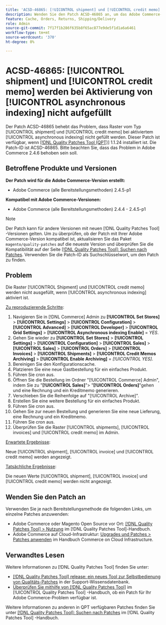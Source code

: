 ```yaml
---
title: 'ACSD-46865: [!UICONTROL shipment] und [!UICONTROL credit memo] werden bei aktiviertem [!UICONTROL asynchronous indexing] nicht aufgefüllt.'
description: Wenden Sie den Patch ACSD-46865 an, um das Adobe Commerce-Problem zu beheben, bei dem bei aktiviertem [!UICONTROL asynchronous indexing] keine Raster von [!UICONTROL shipment] und [!UICONTROL credit memo] gefüllt werden.
feature: Cache, Orders, Returns, Shipping/Delivery
role: Admin
source-git-commit: 7f17f1b286f635b8f65ac877e9de5f1d1a6a6461
workflow-type: tm+mt
source-wordcount: '370'
ht-degree: 0%

---
```


# ACSD-46865: [!UICONTROL shipment] und [!UICONTROL credit memo] werden bei Aktivierung von [!UICONTROL asynchronous indexing] nicht aufgefüllt

Der Patch ACSD-46865 behebt das Problem, dass Raster vom Typ [!UICONTROL shipment] und [!UICONTROL credit memo] bei aktiviertem [!UICONTROL asynchronous indexing] nicht gefüllt werden. Dieser Patch ist verfügbar, wenn [[!DNL Quality Patches Tool (QPT)]](https://experienceleague.adobe.com/en/docs/commerce-knowledge-base/kb/announcements/commerce-announcements/magento-quality-patches-released-new-tool-to-self-serve-quality-patches) 1.1.24 installiert ist. Die Patch-ID ist ACSD-46865. Bitte beachten Sie, dass das Problem in Adobe Commerce 2.4.6 behoben sein soll.

## Betroffene Produkte und Versionen

**Der Patch wird für die Adobe Commerce-Version erstellt:**

* Adobe Commerce (alle Bereitstellungsmethoden) 2.4.5-p1

**Kompatibel mit Adobe Commerce-Versionen:**

* Adobe Commerce (alle Bereitstellungsmethoden) 2.4.4 - 2.4.5-p1

>[!NOTE]
>
>Der Patch kann für andere Versionen mit neuen [!DNL Quality Patches Tool] -Versionen gelten. Um zu überprüfen, ob der Patch mit Ihrer Adobe Commerce-Version kompatibel ist, aktualisieren Sie das Paket `magento/quality-patches` auf die neueste Version und überprüfen Sie die Kompatibilität auf der Seite [[!DNL Quality Patches Tool]: Suchen nach Patches](https://experienceleague.adobe.com/tools/commerce-quality-patches/index.html). Verwenden Sie die Patch-ID als Suchschlüsselwort, um den Patch zu finden.

## Problem

Die Raster [!UICONTROL Shipment] und [!UICONTROL credit memo] werden nicht ausgefüllt, wenn [!UICONTROL asynchronous indexing] aktiviert ist.

<u>Zu reproduzierende Schritte</u>:

1. Navigieren Sie in [!DNL Commerce] Admin zu **[!UICONTROL Set Stores]** > **[!UICONTROL Settings]** > **[!UICONTROL Configuration]** > **[!UICONTROL Advanced]** > **[!UICONTROL Developer]** > **[!UICONTROL Grid Settings]** > **[!UICONTROL Asynchronous indexing Enable]** = *YES*.
2. Gehen Sie wieder zu **[!UICONTROL Set Stores]** > **[!UICONTROL Settings]** > **[!UICONTROL Configuration]** > **[!UICONTROL Sales]** > **[!UICONTROL Sales]** > **[!UICONTROL Orders]** > **[!UICONTROL Invoices]** > **[!UICONTROL Shipments]** > **[!UICONTROL Credit Memos Archiving]** > **[!UICONTROL Enable Archiving]** = *[!UICONTROL YES]*.
3. Bereinigen Sie den Konfigurationscache.
4. Platzieren Sie eine neue Gastbestellung für ein einfaches Produkt.
5. Führen Sie cron aus.
6. Öffnen Sie die Bestellung im Ordner &quot;[!UICONTROL Commerce] Admin&quot;, indem Sie zu &quot;**[!UICONTROL Sales]**&quot;> &quot;**[!UICONTROL Orders]**&quot;gehen und eine Rechnung und ein Kreditmemo generieren.
7. Verschieben Sie die Reihenfolge auf &quot;[!UICONTROL Archive]&quot;.
8. Erstellen Sie eine weitere Bestellung für ein einfaches Produkt.
9. Führen Sie cron aus.
10. Gehen Sie zur neuen Bestellung und generieren Sie eine neue Lieferung, eine Rechnung und ein Kreditmemo.
11. Führen Sie cron aus.
12. Überprüfen Sie die Raster [!UICONTROL shipments], [!UICONTROL invoices] und [!UICONTROL credit memo] im Admin.

<u>Erwartete Ergebnisse</u>:

Neue [!UICONTROL shipment], [!UICONTROL invoice] und [!UICONTROL credit memo] werden angezeigt.

<u>Tatsächliche Ergebnisse</u>:

Die neuen Werte [!UICONTROL shipment], [!UICONTROL invoice] und [!UICONTROL credit memo] werden nicht angezeigt.

## Wenden Sie den Patch an

Verwenden Sie je nach Bereitstellungsmethode die folgenden Links, um einzelne Patches anzuwenden:

* Adobe Commerce oder Magento Open Source vor Ort: [[!DNL Quality Patches Tool] > Nutzung](https://experienceleague.adobe.com/docs/commerce-operations/tools/quality-patches-tool/usage.html) im [!DNL Quality Patches Tool]-Handbuch.
* Adobe Commerce auf Cloud-Infrastruktur: [Upgrades und Patches > Patches anwenden](https://experienceleague.adobe.com/docs/commerce-cloud-service/user-guide/develop/upgrade/apply-patches.html) im Handbuch Commerce on Cloud Infrastructure.

## Verwandtes Lesen

Weitere Informationen zu [!DNL Quality Patches Tool] finden Sie unter:

* [[!DNL Quality Patches Tool] release: ein neues Tool zur Selbstbedienung von Qualitäts-Patches](https://experienceleague.adobe.com/en/docs/commerce-knowledge-base/kb/announcements/commerce-announcements/magento-quality-patches-released-new-tool-to-self-serve-quality-patches) in der Support-Wissensdatenbank.
* [Überprüfen Sie mithilfe von  [!DNL Quality Patches Tool]](/help/tools/quality-patches-tool/patches-available-in-qpt/check-patch-for-magento-issue-with-magento-quality-patches.md) im [!UICONTROL Quality Patches Tool] -Handbuch, ob ein Patch für Ihr Adobe Commerce-Problem verfügbar ist.


Weitere Informationen zu anderen in QPT verfügbaren Patches finden Sie unter [[!DNL Quality Patches Tool]: Suchen nach Patches](https://experienceleague.adobe.com/tools/commerce-quality-patches/index.html) im [!DNL Quality Patches Tool] -Handbuch.

